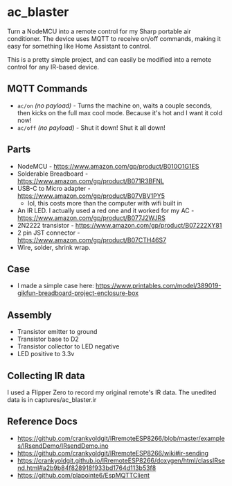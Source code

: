 # ac_blaster
Turn a NodeMCU into a remote control for my Sharp portable air conditioner. The device uses MQTT to receive on/off commands, making it easy for something like Home Assistant to control.

This is a pretty simple project, and can easily be modified into a remote control for any IR-based device.

## MQTT Commands
- `ac/on` *(no payload)* - Turns the machine on, waits a couple seconds, then kicks on the full max cool mode. Because it's hot and I want it cold now!
- `ac/off` *(no payload)* - Shut it down! Shut it all down!

## Parts
- NodeMCU - https://www.amazon.com/gp/product/B010O1G1ES
- Solderable Breadboard - https://www.amazon.com/gp/product/B071R3BFNL
- USB-C to Micro adapter - https://www.amazon.com/gp/product/B07VBV1PY5
    - lol, this costs more than the computer with wifi built in
- An IR LED. I actually used a red one and it worked for my AC - https://www.amazon.com/gp/product/B077J2WJRS
- 2N2222 transistor - https://www.amazon.com/gp/product/B07222XY81
- 2 pin JST connector - https://www.amazon.com/gp/product/B07CTH46S7
- Wire, solder, shrink wrap.

## Case
- I made a simple case here: https://www.printables.com/model/389019-gikfun-breadboard-project-enclosure-box

## Assembly
- Transistor emitter to ground
- Transistor base to D2 
- Transistor collector to LED negative
- LED positive to 3.3v

## Collecting IR data
I used a Flipper Zero to record my original remote's IR data. The unedited data is in captures/ac_blaster.ir

## Reference Docs
- https://github.com/crankyoldgit/IRremoteESP8266/blob/master/examples/IRsendDemo/IRsendDemo.ino
- https://github.com/crankyoldgit/IRremoteESP8266/wiki#ir-sending
- https://crankyoldgit.github.io/IRremoteESP8266/doxygen/html/classIRsend.html#a2b9b84f828918f933bd1764d113b53f8
- https://github.com/plapointe6/EspMQTTClient


